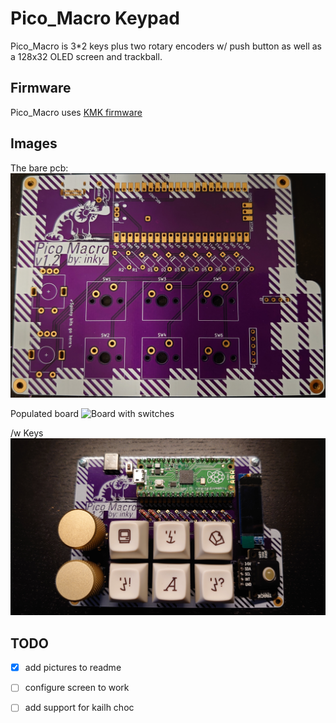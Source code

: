 # Pico_Macro Keypad

Pico_Macro is 3*2 keys plus two rotary encoders w/ push button as well as a 128x32 OLED screen and trackball. 

## Firmware

Pico_Macro uses [KMK firmware](http://kmkfw.info)

## Images

The bare pcb: 
![Pico_Macro](images/board_bare.JPG)

Populated board
![Board with switches](images/board_no_keys.JPG) 

/w Keys 
![Board with keys](images/board_with_keys.JPG)

## TODO

- [x] add pictures to readme
- [ ] configure screen to work
- [ ] add support for kailh choc

